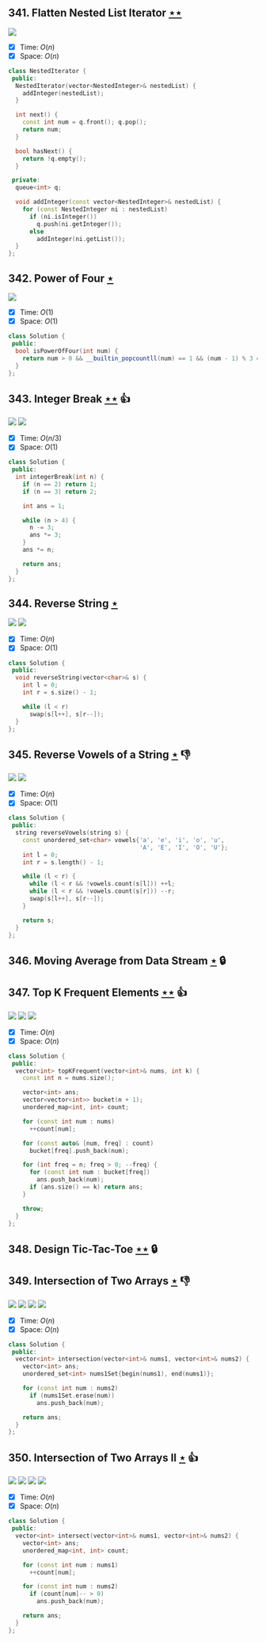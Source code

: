 ## 341. Flatten Nested List Iterator [$\star\star$](https://leetcode.com/problems/flatten-nested-list-iterator)

![](https://img.shields.io/badge/-Stack-E2943B.svg?style=flat-square)

- [x] Time: $O(n)$
- [x] Space: $O(n)$

```cpp
class NestedIterator {
 public:
  NestedIterator(vector<NestedInteger>& nestedList) {
    addInteger(nestedList);
  }

  int next() {
    const int num = q.front(); q.pop();
    return num;
  }

  bool hasNext() {
    return !q.empty();
  }

 private:
  queue<int> q;

  void addInteger(const vector<NestedInteger>& nestedList) {
    for (const NestedInteger ni : nestedList)
      if (ni.isInteger())
        q.push(ni.getInteger());
      else
        addInteger(ni.getList());
  }
};
```

## 342. Power of Four [$\star$](https://leetcode.com/problems/power-of-four)

![](https://img.shields.io/badge/-Bit%20Manipulation-A36336.svg?style=flat-square)

- [x] Time: $O(1)$
- [x] Space: $O(1)$

```cpp
class Solution {
 public:
  bool isPowerOfFour(int num) {
    return num > 0 && __builtin_popcountll(num) == 1 && (num - 1) % 3 == 0;
  }
};
```

## 343. Integer Break [$\star\star$](https://leetcode.com/problems/integer-break) :thumbsup:

![](https://img.shields.io/badge/-Dynamic%20Programming-113285.svg?style=flat-square) ![](https://img.shields.io/badge/-Math-434343.svg?style=flat-square)

- [x] Time: $O(n / 3)$
- [x] Space: $O(1)$

```cpp
class Solution {
 public:
  int integerBreak(int n) {
    if (n == 2) return 1;
    if (n == 3) return 2;

    int ans = 1;

    while (n > 4) {
      n -= 3;
      ans *= 3;
    }
    ans *= n;

    return ans;
  }
};
```

## 344. Reverse String [$\star$](https://leetcode.com/problems/reverse-string)

![](https://img.shields.io/badge/-String-60373E.svg?style=flat-square) ![](https://img.shields.io/badge/-Two%20Pointers-2EA9DF.svg?style=flat-square)

- [x] Time: $O(n)$
- [x] Space: $O(1)$

```cpp
class Solution {
 public:
  void reverseString(vector<char>& s) {
    int l = 0;
    int r = s.size() - 1;

    while (l < r)
      swap(s[l++], s[r--]);
  }
};
```

## 345. Reverse Vowels of a String [$\star$](https://leetcode.com/problems/reverse-vowels-of-a-string) :thumbsdown:

![](https://img.shields.io/badge/-String-60373E.svg?style=flat-square) ![](https://img.shields.io/badge/-Two%20Pointers-2EA9DF.svg?style=flat-square)

- [x] Time: $O(n)$
- [x] Space: $O(1)$

```cpp
class Solution {
 public:
  string reverseVowels(string s) {
    const unordered_set<char> vowels{'a', 'e', 'i', 'o', 'u',
                                     'A', 'E', 'I', 'O', 'U'};
    int l = 0;
    int r = s.length() - 1;

    while (l < r) {
      while (l < r && !vowels.count(s[l])) ++l;
      while (l < r && !vowels.count(s[r])) --r;
      swap(s[l++], s[r--]);
    }

    return s;
  }
};
```

## 346. Moving Average from Data Stream [$\star$](https://leetcode.com/problems/moving-average-from-data-stream) 🔒

## 347. Top K Frequent Elements [$\star\star$](https://leetcode.com/problems/top-k-frequent-elements) :thumbsup:

![](https://img.shields.io/badge/-Bucket%20Sort-DB4D6D.svg?style=flat-square) ![](https://img.shields.io/badge/-Hash%20Table-7BA23F.svg?style=flat-square) ![](https://img.shields.io/badge/-Heap-0F4C3A.svg?style=flat-square)

- [x] Time: $O(n)$
- [x] Space: $O(n)$

```cpp
class Solution {
 public:
  vector<int> topKFrequent(vector<int>& nums, int k) {
    const int n = nums.size();

    vector<int> ans;
    vector<vector<int>> bucket(n + 1);
    unordered_map<int, int> count;

    for (const int num : nums)
      ++count[num];

    for (const auto& [num, freq] : count)
      bucket[freq].push_back(num);

    for (int freq = n; freq > 0; --freq) {
      for (const int num : bucket[freq])
        ans.push_back(num);
      if (ans.size() == k) return ans;
    }

    throw;
  }
};
```

## 348. Design Tic-Tac-Toe [$\star\star$](https://leetcode.com/problems/design-tic-tac-toe) 🔒

## 349. Intersection of Two Arrays [$\star$](https://leetcode.com/problems/intersection-of-two-arrays) :thumbsdown:

![](https://img.shields.io/badge/-Binary%20Search-1B813E.svg?style=flat-square) ![](https://img.shields.io/badge/-Hash%20Table-7BA23F.svg?style=flat-square) ![](https://img.shields.io/badge/-Sort-0F2540.svg?style=flat-square) ![](https://img.shields.io/badge/-Two%20Pointers-2EA9DF.svg?style=flat-square)

- [x] Time: $O(n)$
- [x] Space: $O(n)$

```cpp
class Solution {
 public:
  vector<int> intersection(vector<int>& nums1, vector<int>& nums2) {
    vector<int> ans;
    unordered_set<int> nums1Set{begin(nums1), end(nums1)};

    for (const int num : nums2)
      if (nums1Set.erase(num))
        ans.push_back(num);

    return ans;
  }
};
```

## 350. Intersection of Two Arrays II [$\star$](https://leetcode.com/problems/intersection-of-two-arrays-ii) :thumbsup:

![](https://img.shields.io/badge/-Binary%20Search-1B813E.svg?style=flat-square) ![](https://img.shields.io/badge/-Hash%20Table-7BA23F.svg?style=flat-square) ![](https://img.shields.io/badge/-Sort-0F2540.svg?style=flat-square) ![](https://img.shields.io/badge/-Two%20Pointers-2EA9DF.svg?style=flat-square)

- [x] Time: $O(n)$
- [x] Space: $O(n)$

```cpp
class Solution {
 public:
  vector<int> intersect(vector<int>& nums1, vector<int>& nums2) {
    vector<int> ans;
    unordered_map<int, int> count;

    for (const int num : nums1)
      ++count[num];

    for (const int num : nums2)
      if (count[num]-- > 0)
        ans.push_back(num);

    return ans;
  }
};
```
